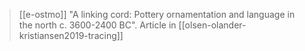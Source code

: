> [[e-ostmo]] "A linking cord: Pottery ornamentation and language in the north c. 3600-2400 BC". Article in [[olsen-olander-kristiansen2019-tracing]]